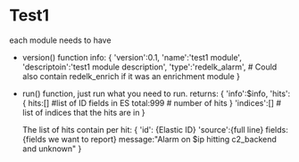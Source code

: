 # Test1

each module needs to have
- version() function
	info:
	{
		'version':0.1,
	 	'name':'test1 module',
	 	'descriptoin':'test1 module description',
	 	'type':'redelk_alarm',   # Could also contain redelk_enrich if it was an enrichment module
	}

- run() function, just run what you need to run.
	returns:
	{
		'info':$info,
		'hits':
		{
			hits:[]  #list of ID fields in ES
			total:999   # number of hits
		}
		'indices':[] # list of indices that the hits are in
	}


	The list of hits contain per hit:
	{
		'id': {Elastic ID}
		'source':{full line}
		fields:{fields we want to report}
		message:"Alarm on $ip hitting c2_backend and unknown"
	}
